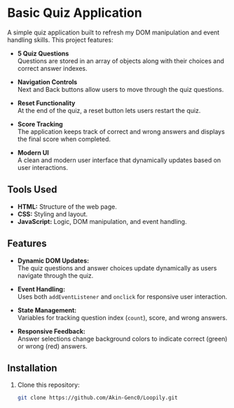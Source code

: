 # Basic Quiz Application

A simple quiz application built to refresh my DOM manipulation and event handling skills. This project features:

- **5 Quiz Questions**  
  Questions are stored in an array of objects along with their choices and correct answer indexes.

- **Navigation Controls**  
  Next and Back buttons allow users to move through the quiz questions.

- **Reset Functionality**  
  At the end of the quiz, a reset button lets users restart the quiz.

- **Score Tracking**  
  The application keeps track of correct and wrong answers and displays the final score when completed.

- **Modern UI**  
  A clean and modern user interface that dynamically updates based on user interactions.

## Tools Used

- **HTML:** Structure of the web page.
- **CSS:** Styling and layout.
- **JavaScript:** Logic, DOM manipulation, and event handling.

## Features

- **Dynamic DOM Updates:**  
  The quiz questions and answer choices update dynamically as users navigate through the quiz.

- **Event Handling:**  
  Uses both `addEventListener` and `onclick` for responsive user interaction.

- **State Management:**  
  Variables for tracking question index (`count`), score, and wrong answers.

- **Responsive Feedback:**  
  Answer selections change background colors to indicate correct (green) or wrong (red) answers.

## Installation

1. Clone this repository:
   ```bash
   git clone https://github.com/Akin-Genc0/Loopily.git
